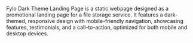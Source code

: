 Fylo Dark Theme Landing Page is a static webpage designed as a promotional landing page for a file storage service. It features a dark-themed, responsive design with mobile-friendly navigation, showcasing features, testimonials, and a call-to-action, optimized for both mobile and desktop devices.